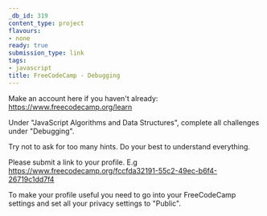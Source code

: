 ```yaml
---
_db_id: 319
content_type: project
flavours:
- none
ready: true
submission_type: link
tags:
- javascript
title: FreeCodeCamp - Debugging
---
```


Make an account here if you haven't already: https://www.freecodecamp.org/learn

Under "JavaScript Algorithms and Data Structures", complete all challenges under "Debugging".

Try not to ask for too many hints. Do your best to understand everything.

Please submit a link to your profile. E.g https://www.freecodecamp.org/fccfda32191-55c2-49ec-b6f4-26719c1dd7f4

To make your profile useful you need to go into your FreeCodeCamp settings and set all your privacy settings to "Public".
